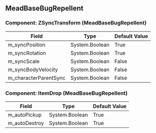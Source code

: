## MeadBaseBugRepellent

### Component: ZSyncTransform (MeadBaseBugRepellent)

|Field|Type|Default Value|
|-----|----|-------------|
|m_syncPosition|System.Boolean|True|
|m_syncRotation|System.Boolean|True|
|m_syncScale|System.Boolean|False|
|m_syncBodyVelocity|System.Boolean|False|
|m_characterParentSync|System.Boolean|False|

### Component: ItemDrop (MeadBaseBugRepellent)

|Field|Type|Default Value|
|-----|----|-------------|
|m_autoPickup|System.Boolean|True|
|m_autoDestroy|System.Boolean|True|

